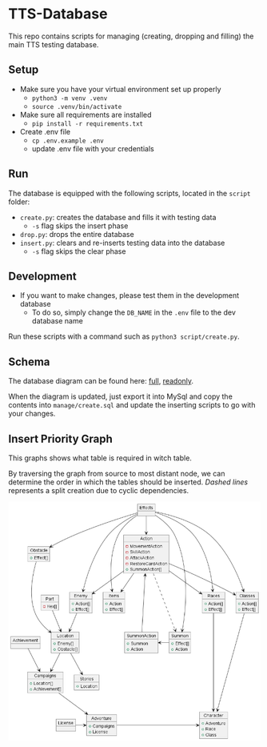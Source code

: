 # TTS-Database

This repo contains scripts for managing (creating, dropping and filling) the main TTS testing database.

## Setup
- Make sure you have your virtual environment set up properly
  - `python3 -m venv .venv`
  - `source .venv/bin/activate`
- Make sure all requirements are installed
  - `pip install -r requirements.txt`
- Create .env file
  - `cp .env.example .env`
  - update .env file with your credentials
 
## Run
The database is equipped with the following scripts, located in the `script` folder:
- `create.py`: creates the database and fills it with testing data
  - `-s` flag skips the insert phase
- `drop.py`: drops the entire database
- `insert.py`: clears and re-inserts testing data into the database
  - `-s` flag skips the clear phase

## Development
- If you want to make changes, please test them in the development database
  - To do so, simply change the `DB_NAME` in the `.env` file to the dev database name

Run these scripts with a command such as `python3 script/create.py`.

## Schema
The database diagram can be found here: [full](https://dbdiagram.io/d/CommunistBachelor-652c00e7ffbf5169f0b71ee4), [readonly](https://dbdiagram.io/d/TTS-Game-Database-652c00e7ffbf5169f0b71ee4).

When the diagram is updated, just export it into MySql and copy the contents into `manage/create.sql` and update the inserting scripts to go with your changes.

## Insert Priority Graph
This graphs shows what table is required in witch table.

By traversing the graph from source to most distant node, we can determine the order in which the tables should be inserted.
*Dashed lines* represents a split creation due to cyclic dependencies.

<p align="center">
  <img src="graph/insertPriorityGraph.png" alt="Insert Priority Graph"/>
</p>
